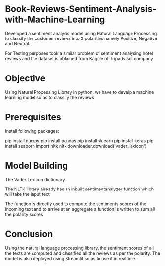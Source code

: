 # Book-Reviews-Sentiment-Analysis-with-Machine-Learning

Developed a sentiment analysis model using Natural Language Processing to classify the customer reviews into 3 polarities namely Positive, Negative and Neutral.

For Testing purposes took a similar problem of sentiment analysing hotel reviews and the dataset is obtained from Kaggle of Tripadvisor company

# Objective

Using Natural Processing Library in python, we have to develp a machine learning model so as to classify the reviews

# Prerequisites

Install following packages:

pip install numpy 
pip install pandas 
pip install sklearn 
pip install keras 
pip install seaborn
import nltk
nltk.downloader.download('vader_lexicon')

# Model Building

The Vader Lexicon dictionary 

The NLTK library already has an inbuilt sentimentanalyzer function which will take the input text

The function is directly used to compute the sentiments scores of the incoming text and to arrive at an aggregate a function is written to sum all the polarity scores

# Conclusion

Using the natural language processing library, the sentiment scores of all the texts are computed and classified all the reviews as per the polarity. The model is also deployed using Streamlit so as to use it in realtime.
